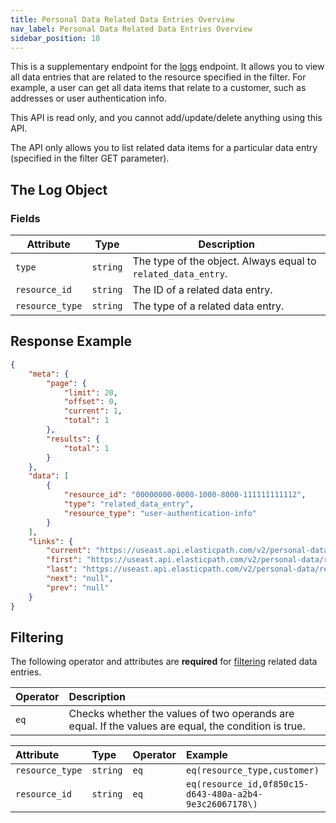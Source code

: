 ```yaml
---
title: Personal Data Related Data Entries Overview
nav_label: Personal Data Related Data Entries Overview
sidebar_position: 10
---
```


This is a supplementary endpoint for the [logs](/docs/commerce-cloud/personal-data/personal-data-logs-api/personal-data-logs-api-overview) endpoint. It allows you to view all data entries that are related to the
resource specified in the filter. For example, a user can get all data items that relate to a customer, such as addresses or user authentication info.

This API is read only, and you cannot add/update/delete anything using this API.

The API only allows you to list related data items for a particular data entry (specified in the filter GET parameter).

## The Log Object

### Fields

| Attribute                         | Type | Description                                                   |
|-----------------------------------|--- |---------------------------------------------------------------|
| `type`                            | `string` | The type of the object. Always equal to `related_data_entry`. |
| `resource_id`                     | `string` | The ID of a related data entry.                               |
| `resource_type`                   | `string` | The type of a related data entry.                             |

## Response Example

```json
{
    "meta": {
        "page": {
            "limit": 20,
            "offset": 0,
            "current": 1,
            "total": 1
        },
        "results": {
            "total": 1
        }
    },
    "data": [
        {
            "resource_id": "00000000-0000-1000-8000-111111111112",
            "type": "related_data_entry",
            "resource_type": "user-authentication-info"
        }
    ],
    "links": {
        "current": "https://useast.api.elasticpath.com/v2/personal-data/related-data-entries?page[offset]=0&page[limit]=20",
        "first": "https://useast.api.elasticpath.com/v2/personal-data/related-data-entries?page[limit]=20&page[offset]=0",
        "last": "https://useast.api.elasticpath.com/v2/personal-data/related-data-entries?page[offset]=0&page[limit]=20",
        "next": "null",
        "prev": "null"
    }
}
```

## Filtering

The following operator and attributes are **required** for [filtering](/guides/Getting%20Started/api-overview/filtering) related data entries.

| Operator | Description                                                                                          |
|:---------|:-----------------------------------------------------------------------------------------------------|
| `eq`     | Checks whether the values of two operands are equal. If the values are equal, the condition is true. |

| Attribute       | Type | Operator | Example                                                 |
|:----------------| :--- | :--- |:--------------------------------------------------------|
| `resource_type` | `string` | `eq`  | `eq(resource_type,customer)`                            |
| `resource_id`   | `string` | `eq`  | `eq(resource_id,0f850c15-d643-480a-a2b4-9e3c26067178\)` |
